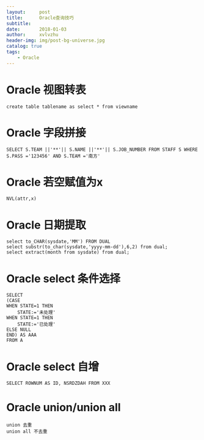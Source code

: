 ```yaml
---
layout:     post
title:      Oracle查询技巧
subtitle:   
date:       2018-01-03
author:     xvlvzhu
header-img: img/post-bg-universe.jpg
catalog: true
tags:
    - Oracle
---
```

# Oracle 视图转表
```
create table tablename as select * from viewname
```

# Oracle 字段拼接
```
SELECT S.TEAM ||'**'|| S.NAME ||'**'|| S.JOB_NUMBER FROM STAFF S WHERE S.PASS ='123456' AND S.TEAM ='南方'
```

# Oracle 若空赋值为x

```
NVL(attr,x)
```

# Oracle 日期提取

```
select to_CHAR(sysdate,'MM') FROM DUAL
select substr(to_char(sysdate,'yyyy-mm-dd'),6,2) from dual;
select extract(month from sysdate) from dual;

```

#  Oracle select 条件选择

```
SELECT
(CASE
WHEN STATE=1 THEN
    STATE:='未处理'
WHEN STATE=1 THEN
    STATE:='已处理' 
ELSE NULL
END) AS AAA
FROM A
```

# Oracle select 自增


```
SELECT ROWNUM AS ID, NSRDZDAH FROM XXX
```

# Oracle union/union all
```
union 去重
union all 不去重
```




